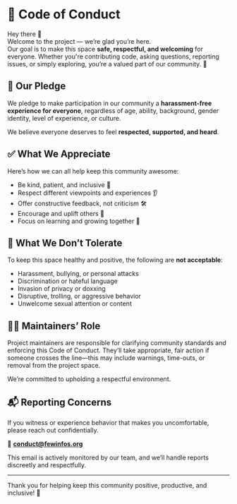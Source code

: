 # 📜 Code of Conduct

Hey there 👋  
Welcome to the project — we’re glad you’re here.  
Our goal is to make this space **safe, respectful, and welcoming** for everyone. Whether you're contributing code, asking questions, reporting issues, or simply exploring, you’re a valued part of our community. 💛

## 🤝 Our Pledge

We pledge to make participation in our community a **harassment-free experience for everyone**, regardless of age, ability, background, gender identity, level of experience, or culture.

We believe everyone deserves to feel **respected, supported, and heard**.

## ✅ What We Appreciate

Here’s how we can all help keep this community awesome:

- Be kind, patient, and inclusive 🙌  
- Respect different viewpoints and experiences 👂  
- Offer constructive feedback, not criticism 🛠️  
- Encourage and uplift others 💬  
- Focus on learning and growing together 🚀  

## 🚫 What We Don’t Tolerate

To keep this space healthy and positive, the following are **not acceptable**:

- Harassment, bullying, or personal attacks  
- Discrimination or hateful language  
- Invasion of privacy or doxxing  
- Disruptive, trolling, or aggressive behavior  
- Unwelcome sexual attention or content  

## 👩‍⚖️ Maintainers’ Role

Project maintainers are responsible for clarifying community standards and enforcing this Code of Conduct. They’ll take appropriate, fair action if someone crosses the line—this may include warnings, time-outs, or removal from the project space.

We’re committed to upholding a respectful environment.

## 📬 Reporting Concerns

If you witness or experience behavior that makes you uncomfortable, please reach out confidentially.

📧 **conduct@fewinfos.org**

This email is actively monitored by our team, and we’ll handle reports discreetly and respectfully.

---

Thank you for helping keep this community positive, productive, and inclusive! 🌟
